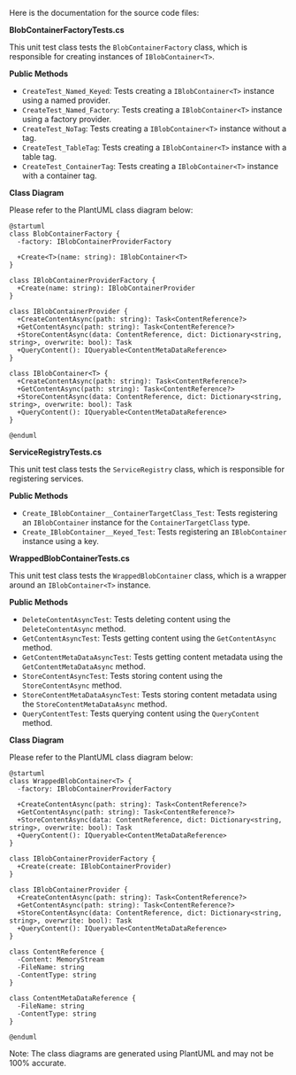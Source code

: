 Here is the documentation for the source code files:

**BlobContainerFactoryTests.cs**

This unit test class tests the `BlobContainerFactory` class, which is responsible for creating instances of `IBlobContainer<T>`.

**Public Methods**

* `CreateTest_Named_Keyed`: Tests creating a `IBlobContainer<T>` instance using a named provider.
* `CreateTest_Named_Factory`: Tests creating a `IBlobContainer<T>` instance using a factory provider.
* `CreateTest_NoTag`: Tests creating a `IBlobContainer<T>` instance without a tag.
* `CreateTest_TableTag`: Tests creating a `IBlobContainer<T>` instance with a table tag.
* `CreateTest_ContainerTag`: Tests creating a `IBlobContainer<T>` instance with a container tag.

**Class Diagram**

Please refer to the PlantUML class diagram below:
```plantuml
@startuml
class BlobContainerFactory {
  -factory: IBlobContainerProviderFactory

  +Create<T>(name: string): IBlobContainer<T>
}

class IBlobContainerProviderFactory {
  +Create(name: string): IBlobContainerProvider
}

class IBlobContainerProvider {
  +CreateContentAsync(path: string): Task<ContentReference?>
  +GetContentAsync(path: string): Task<ContentReference?>
  +StoreContentAsync(data: ContentReference, dict: Dictionary<string, string>, overwrite: bool): Task
  +QueryContent(): IQueryable<ContentMetaDataReference>
}

class IBlobContainer<T> {
  +CreateContentAsync(path: string): Task<ContentReference?>
  +GetContentAsync(path: string): Task<ContentReference?>
  +StoreContentAsync(data: ContentReference, dict: Dictionary<string, string>, overwrite: bool): Task
  +QueryContent(): IQueryable<ContentMetaDataReference>
}

@enduml
```
**ServiceRegistryTests.cs**

This unit test class tests the `ServiceRegistry` class, which is responsible for registering services.

**Public Methods**

* `Create_IBlobContainer__ContainerTargetClass_Test`: Tests registering an `IBlobContainer` instance for the `ContainerTargetClass` type.
* `Create_IBlobContainer__Keyed_Test`: Tests registering an `IBlobContainer` instance using a key.

**WrappedBlobContainerTests.cs**

This unit test class tests the `WrappedBlobContainer` class, which is a wrapper around an `IBlobContainer<T>` instance.

**Public Methods**

* `DeleteContentAsyncTest`: Tests deleting content using the `DeleteContentAsync` method.
* `GetContentAsyncTest`: Tests getting content using the `GetContentAsync` method.
* `GetContentMetaDataAsyncTest`: Tests getting content metadata using the `GetContentMetaDataAsync` method.
* `StoreContentAsyncTest`: Tests storing content using the `StoreContentAsync` method.
* `StoreContentMetaDataAsyncTest`: Tests storing content metadata using the `StoreContentMetaDataAsync` method.
* `QueryContentTest`: Tests querying content using the `QueryContent` method.

**Class Diagram**

Please refer to the PlantUML class diagram below:
```plantuml
@startuml
class WrappedBlobContainer<T> {
  -factory: IBlobContainerProviderFactory

  +CreateContentAsync(path: string): Task<ContentReference?>
  +GetContentAsync(path: string): Task<ContentReference?>
  +StoreContentAsync(data: ContentReference, dict: Dictionary<string, string>, overwrite: bool): Task
  +QueryContent(): IQueryable<ContentMetaDataReference>
}

class IBlobContainerProviderFactory {
  +Create(create: IBlobContainerProvider)
}

class IBlobContainerProvider {
  +CreateContentAsync(path: string): Task<ContentReference?>
  +GetContentAsync(path: string): Task<ContentReference?>
  +StoreContentAsync(data: ContentReference, dict: Dictionary<string, string>, overwrite: bool): Task
  +QueryContent(): IQueryable<ContentMetaDataReference>
}

class ContentReference {
  -Content: MemoryStream
  -FileName: string
  -ContentType: string
}

class ContentMetaDataReference {
  -FileName: string
  -ContentType: string
}

@enduml
```
Note: The class diagrams are generated using PlantUML and may not be 100% accurate.